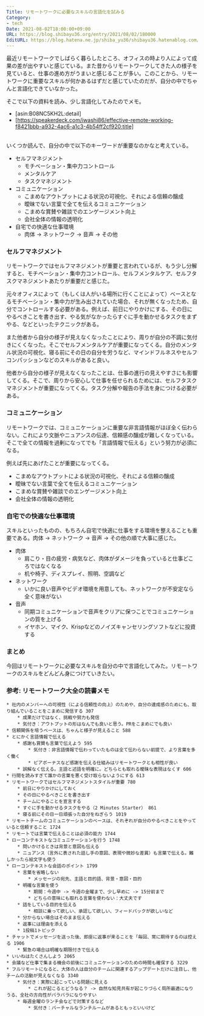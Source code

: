 ```yaml
---
Title: リモートワークに必要なスキルの言語化を試みる
Category:
- tech
Date: 2021-08-02T18:00:00+09:00
URL: https://blog.shibayu36.org/entry/2021/08/02/180000
EditURL: https://blog.hatena.ne.jp/shiba_yu36/shibayu36.hatenablog.com/atom/entry/26006613793010048
---
```


最近リモートワークでしばらく暮らしたところ、オフィスの時より人によって成果の差が出やすいと感じている。また昔からリモートワークしてきた人の様子を見ていると、仕事の進め方がうまいと感じることが多い。このことから、リモートワークに重要なスキルが何かあるはずだと感じていたのだが、自分の中でちゃんと言語化できていなかった。

そこで以下の資料を読み、少し言語化してみたのでメモ。

* [asin:B08NC5KH2L:detail]
* [https://speakerdeck.com/iwashi86/effective-remote-working-f8421bbb-a932-4ac6-a1c3-4b54ff2cf920:title]

<br />
いくつか読んで、自分の中で以下のキーワードが重要なのかなと考えている。

* セルフマネジメント
	* モチベーション・集中力コントロール
	* メンタルケア
	* タスクマネジメント
* コミュニケーション
	* こまめなアウトプットによる状況の可視化、それによる信頼の醸成
	* 曖昧でない言葉で全てを伝えるコミュニケーション
	* こまめな賞賛や雑談でのエンゲージメント向上
	* 会社全体の情報の透明化
* 自宅での快適な仕事環境
	* 肉体 -> ネットワーク -> 音声 -> その他

### セルフマネジメント
リモートワークではセルフマネジメントが重要と言われているが、もう少し分解すると、モチベーション・集中力コントロール、セルフメンタルケア、セルフタスクマネジメントあたりが重要だと感じた。

元々オフィスによって（もしくは人がいる場所に行くことによって）ベースとなるモチベーション・集中力が生み出されていた場合、それが無くなったため、自分でコントロールする必要がある。例えば、前日にやりかけにする、その日にやるべきことを書き出す、やる気がなかったらすぐに手を動かせるタスクをまずやる、などといったテクニックがある。

また他者から自分の様子が見えなくなったことにより、周りが自分の不調に気付きにくくなった。そこでセルフメンタルケアが重要になってくる。自分のメンタル状況の可視化、寝る前にその日の自分を労うなど、マインドフルネスやセルフコンパッションなどのスキルがあると良い。

他者から自分の様子が見えなくなったことは、仕事の進行の見えやすさにも影響してくる。そこで、周りから安心して仕事を任せられるためには、セルフタスクマネジメントが重要になってくる。タスク分解や報告の手法を身につける必要がある。

### コミュニケーション
リモートワークでは、コミュニケーションに重要な非言語情報がほぼ全く伝わらない。これにより文脈やニュアンスの伝達、信頼感の醸成が難しくなっている。そこで全ての情報を過剰になってでも「言語情報で伝える」という努力が必須になる。

例えば先にあげたことが重要になってくる。

* こまめなアウトプットによる状況の可視化、それによる信頼の醸成
* 曖昧でない言葉で全てを伝えるコミュニケーション
* こまめな賞賛や雑談でのエンゲージメント向上
* 会社全体の情報の透明化

### 自宅での快適な仕事環境
スキルといったものの、もちろん自宅で快適に仕事をする環境を整えることも重要である。肉体 -> ネットワーク -> 音声 -> その他の順で大事に感じた。

* 肉体
    * 肩こり・目の疲労・病気など、肉体がダメージを負っていると仕事どころではなくなる
    * 机や椅子、ディスプレイ、照明、空調など
* ネットワーク
    * いかに良い音声やビデオ環境を用意しても、ネットワークが不安定なら全く意味がない
* 音声
    * 同期コミュニケーションで音声をクリアに保つことでコミュニケーションの質を上げる
    * イヤホン、マイク、Krispなどのノイズキャンセリングソフトなどに投資する

### まとめ
今回はリモートワークに必要なスキルを自分の中で言語化してみた。リモートワークのスキルをどんどん身につけていきたい。

### 参考: リモートワーク大全の読書メモ
```
* 社内のメンバーへの可視性（による信頼性の向上）のためや、自分の達成感のためにも、取り組んでいることをこまめに発信する 307
	* 成果だけではなく、挑戦や努力も発信
	* 気付き：アウトプットの形はなんでも良いと思う。PRをこまめにでも良い
* 信頼関係を培うベースは、ちゃんと様子が見えること 588
* とにかく言語情報で伝える
	* 感謝も賞賛も言葉で伝えよう 595
		* 気付き：非言語情報で伝わっていたものは全て伝わらない前提で、より言葉を多く働く
		* ピアボーナスなど感謝を伝える仕組みはリモートワークとも相性が良い
	* 誤解なく伝える。主語と述語を明確に。どちらとも取れる曖昧な表現はなくす 606
* 行間を読みすぎて誰かの言葉を悪く受け取らないようにする 613
* リモートワークではセルフマネジメントスタイルが重要 780
	* 前日にやりかけにしておく
	* その日にやるべきことを書き出す
	* チームにやることを宣言する
	* すぐに手を動かせるタスクをやる（2 Minutes Starter） 861
	* 寝る前にその日一日頑張った自分をねぎらう 1019
* リモートチームのコミュニケーションのベースは、それぞれが自分のやるべきことをやっていると信頼すること 1724
* リモートでは言葉で伝えることは必須の能力 1744
* ローコンテキストなコミュニケーションを行う 1748
	* 問いかけるときは背景と意図も伝える
	* ニュアンス（言外に表された話し手の意図、表現や微妙な差異）も言葉で伝える。難しかったら絵文字も使う
* ローコンテキストな会話のポイント 1799
	* 言葉を省略しない
		* メッセージの宛先、主語と目的語、背景・意図・目的
	* 明確な言葉を使う
		* 期間：今週中 -> 今週の金曜まで、少し早めに -> 15分前まで
		* どちらの意味にも取れる言葉を使わない：大丈夫です
	* 話をしている目的を伝える
		* 相談に乗って欲しい、承認して欲しい、フィードバックが欲しいなど
	* 分からない場合はそのまま伝える
	* 返事には理由を添える
	* 1投稿1トピック
* チャットでメッセージを送った後、即座に返事が来ることを「毎回、常に期待するのは控える 1906
	* 緊急の場合は明確な期限付きで伝える
* いいねはたくさんしよう 2065
* 会議など仕事で集まる機会の前後にコミュニケーションのための時間も確保する 3229
* フルリモートになると、大体の人は自分のチームに関連するアップデートだけに注目し、他チームの活動が見えなくなる 3340
	* 気付き：実際に起こっている問題に見える
		* これが起こるとどうなる？ -> 自然な知見共有が起こりづらく局所最適になりうる、全社の方向性がバラバラになりやすい
	* 毎週金曜のランチ会などで対策するなど
		* 気付き：バーチャルなランチルームがあるともっといいけど
```
